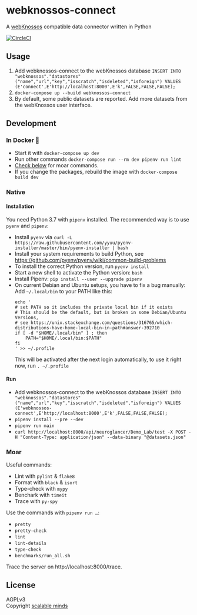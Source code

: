 # webknossos-connect
A [webKnossos](https://github.com/scalableminds/webknossos) compatible data connector written in Python

[![CircleCI](https://circleci.com/gh/scalableminds/webknossos-connect.svg?style=svg&circle-token=1d7b55b40a5733c7563033064cee0ed0beef36b6)](https://circleci.com/gh/scalableminds/webknossos-connect)

## Usage

1. Add webknossos-connect to the webKnossos database `INSERT INTO "webknossos"."datastores"("name","url","key","isscratch","isdeleted","isforeign") VALUES (E'connect',E'http://localhost:8000',E'k',FALSE,FALSE,FALSE);`
2. `docker-compose up --build webknossos-connect`
3. By default, some public datasets are reported. Add more datasets from the webKnossos user interface.

## Development
### In Docker :whale:

* Start it with `docker-compose up dev`
* Run other commands `docker-compose run --rm dev pipenv run lint`
* [Check below](#moar) for moar commands.
* If you change the packages, rebuild the image with `docker-compose build dev`

### Native
#### Installation

You need Python 3.7 with `pipenv` installed.
The recommended way is to use `pyenv` and `pipenv`:

* Install `pyenv` via
  `curl -L https://raw.githubusercontent.com/yyuu/pyenv-installer/master/bin/pyenv-installer | bash`
* Install your system requirements to build Python, see
  https://github.com/pyenv/pyenv/wiki/common-build-problems
* To install the correct Python version, run
  `pyenv install`
* Start a new shell to activate the Python version:
  `bash`
* Install Pipenv:
  `pip install --user --upgrade pipenv`
* On current Debian and Ubuntu setups, you have to fix a bug manually:
  Add `~/.local/bin` to your PATH like this:
  ```
  echo '
  # set PATH so it includes the private local bin if it exists
  # This should be the default, but is broken in some Debian/Ubuntu Versions,
  # see https://unix.stackexchange.com/questions/316765/which-distributions-have-home-local-bin-in-path#answer-392710
  if [ -d "$HOME/.local/bin" ] ; then
      PATH="$HOME/.local/bin:$PATH"
  fi
  ' >> ~/.profile
  ```
  This will be activated after the next login automatically, to use it right now, run
  `. ~/.profile`

#### Run

* Add webknossos-connect to the webKnossos database `INSERT INTO "webknossos"."datastores"("name","url","key","isscratch","isdeleted","isforeign") VALUES (E'webknossos-connect',E'http://localhost:8000',E'k',FALSE,FALSE,FALSE);`
* `pipenv install --pre --dev`
* `pipenv run main`
* `curl http://localhost:8000/api/neuroglancer/Demo_Lab/test -X POST -H "Content-Type: application/json" --data-binary "@datasets.json"`

### Moar

Useful commands:

* Lint with `pylint` & `flake8`
* Format with `black` & `isort`
* Type-check with `mypy`
* Benchark with `timeit`
* Trace with `py-spy`

Use the commands with `pipenv run …`:

* `pretty`
* `pretty-check`
* `lint`
* `lint-details`
* `type-check`
* `benchmarks/run_all.sh`

Trace the server on http://localhost:8000/trace.

## License
AGPLv3  
Copyright [scalable minds](https://scalableminds.com)
